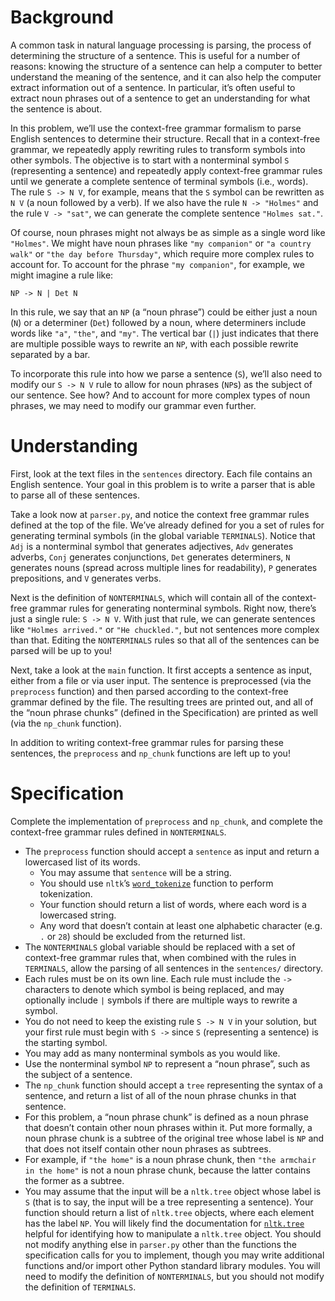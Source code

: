 # Background
A common task in natural language processing is parsing, the process of determining the structure of a sentence. This is useful for a number of reasons: knowing the structure of a sentence can help a computer to better understand the meaning of the sentence, and it can also help the computer extract information out of a sentence. In particular, it’s often useful to extract noun phrases out of a sentence to get an understanding for what the sentence is about.

In this problem, we’ll use the context-free grammar formalism to parse English sentences to determine their structure. Recall that in a context-free grammar, we repeatedly apply rewriting rules to transform symbols into other symbols. The objective is to start with a nonterminal symbol `S` (representing a sentence) and repeatedly apply context-free grammar rules until we generate a complete sentence of terminal symbols (i.e., words). The rule `S -> N V`, for example, means that the `S` symbol can be rewritten as `N V` (a noun followed by a verb). If we also have the rule `N -> "Holmes"` and the rule `V -> "sat"`, we can generate the complete sentence `"Holmes sat."`.

Of course, noun phrases might not always be as simple as a single word like `"Holmes"`. We might have noun phrases like `"my companion"` or `"a country walk"` or `"the day before Thursday"`, which require more complex rules to account for. To account for the phrase `"my companion"`, for example, we might imagine a rule like:

```
NP -> N | Det N
```

In this rule, we say that an `NP` (a “noun phrase”) could be either just a noun (`N`) or a determiner (`Det`) followed by a noun, where determiners include words like `"a"`, `"the"`, and `"my"`. The vertical bar (`|`) just indicates that there are multiple possible ways to rewrite an `NP`, with each possible rewrite separated by a bar.

To incorporate this rule into how we parse a sentence (`S`), we’ll also need to modify our `S -> N V` rule to allow for noun phrases (`NP`s) as the subject of our sentence. See how? And to account for more complex types of noun phrases, we may need to modify our grammar even further.

# Understanding
First, look at the text files in the `sentences` directory. Each file contains an English sentence. Your goal in this problem is to write a parser that is able to parse all of these sentences.

Take a look now at `parser.py`, and notice the context free grammar rules defined at the top of the file. We’ve already defined for you a set of rules for generating terminal symbols (in the global variable `TERMINALS`). Notice that `Adj` is a nonterminal symbol that generates adjectives, `Adv` generates adverbs, `Conj` generates conjunctions, `Det` generates determiners, `N` generates nouns (spread across multiple lines for readability), `P` generates prepositions, and `V` generates verbs.

Next is the definition of `NONTERMINALS`, which will contain all of the context-free grammar rules for generating nonterminal symbols. Right now, there’s just a single rule: `S -> N V`. With just that rule, we can generate sentences like `"Holmes arrived."` or `"He chuckled."`, but not sentences more complex than that. Editing the `NONTERMINALS` rules so that all of the sentences can be parsed will be up to you!

Next, take a look at the `main` function. It first accepts a sentence as input, either from a file or via user input. The sentence is preprocessed (via the `preprocess` function) and then parsed according to the context-free grammar defined by the file. The resulting trees are printed out, and all of the “noun phrase chunks” (defined in the Specification) are printed as well (via the `np_chunk` function).

In addition to writing context-free grammar rules for parsing these sentences, the `preprocess` and `np_chunk` functions are left up to you!

# Specification
Complete the implementation of `preprocess` and `np_chunk`, and complete the context-free grammar rules defined in `NONTERMINALS`.

* The `preprocess` function should accept a `sentence` as input and return a lowercased list of its words.
  * You may assume that `sentence` will be a string.
  * You should use `nltk`’s [`word_tokenize`](https://www.nltk.org/api/nltk.tokenize.html#nltk.tokenize.punkt.PunktLanguageVars.word_tokenize) function to perform tokenization.
  * Your function should return a list of words, where each word is a lowercased string.
  * Any word that doesn’t contain at least one alphabetic character (e.g. `.` or `28`) should be excluded from the returned list.
* The `NONTERMINALS` global variable should be replaced with a set of context-free grammar rules that, when combined with the rules in `TERMINALS`, allow the parsing of all sentences in the `sentences/` directory.
 * Each rules must be on its own line. Each rule must include the `->` characters to denote which symbol is being replaced, and may optionally include `|` symbols if there are multiple ways to rewrite a symbol.
 * You do not need to keep the existing rule `S -> N V` in your solution, but your first rule must begin with `S ->` since `S` (representing a sentence) is the starting symbol.
 * You may add as many nonterminal symbols as you would like.
 * Use the nonterminal symbol `NP` to represent a “noun phrase”, such as the subject of a sentence.
* The `np_chunk` function should accept a `tree` representing the syntax of a sentence, and return a list of all of the noun phrase chunks in that sentence.
 * For this problem, a “noun phrase chunk” is defined as a noun phrase that doesn’t contain other noun phrases within it. Put more formally, a noun phrase chunk is a subtree of the original tree whose label is `NP` and that does not itself contain other noun phrases as subtrees.
  * For example, if `"the home"` is a noun phrase chunk, then `"the armchair in the home"` is not a noun phrase chunk, because the latter contains the former as a subtree.
 * You may assume that the input will be a `nltk.tree` object whose label is `S` (that is to say, the input will be a tree representing a sentence).
Your function should return a list of `nltk.tree` objects, where each element has the label `NP`.
You will likely find the documentation for [`nltk.tree`](https://www.nltk.org/_modules/nltk/tree.html) helpful for identifying how to manipulate a `nltk.tree` object.
You should not modify anything else in `parser.py` other than the functions the specification calls for you to implement, though you may write additional functions and/or import other Python standard library modules. You will need to modify the definition of `NONTERMINALS`, but you should not modify the definition of `TERMINALS`. 
